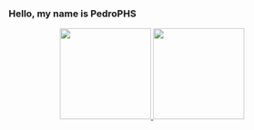 ### Hello, my name is PedroPHS
<div align="center">
  <a href="https://github.com/PedroAugustoPHS">
  <img height="160em" src="https://github-readme-stats.vercel.app/api?username=PedroAugustoPHS&show_icons=true&theme=dracula&include_all_commits=true&count_private=true"/>
  <img height="160em" src="https://github-readme-stats.vercel.app/api/top-langs/?username=PedroAugustoPHS&layout=compact&langs_count=7&theme=dracula"/>
</div>

